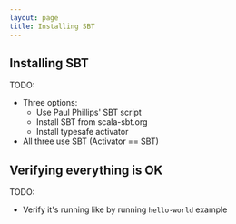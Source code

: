 ```yaml
---
layout: page
title: Installing SBT
---
```


## Installing SBT

TODO:

 - Three options:
    - Use Paul Phillips' SBT script
    - Install SBT from scala-sbt.org
    - Install typesafe activator
 - All three use SBT (Activator == SBT)

## Verifying everything is OK

TODO:

 - Verify it's running like by running `hello-world` example

